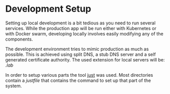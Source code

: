 # Development Setup

Setting up local development is a bit tedious as you need to run several
services. While the production app will be run either with Kubernetes or
with Docker swarm, developing locally involves easily modifying any of
the components.

The development environment tries to mimic production as much as possible.
This is achieved using split DNS, a stub DNS server and a self generated
certificate authority. The used extension for local servers will be: _.lab_

In order to setup various parts the tool [just](https://github.com/casey/just) was used. 
Most directories contain a _justfile_ that contains the command to set up that part of the
system.

